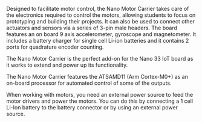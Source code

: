<FeatureDescription>

Designed to facilitate motor control, the Nano Motor Carrier takes care of the electronics required to control the motors, allowing students to focus on prototyping and building their projects. It can also be used to connect other actuators and sensors via a series of 3-pin male headers. The board features an on board 9 axis accelerometer, gyroscope and magnetometer. It includes a battery charger for single cell Li-ion batteries and it contains 2 ports for quadrature encoder counting. 

</FeatureDescription>


<FeatureList>
<Feature title="Nano motor carrier" image="nano-form-factor">
The Nano Motor Carrier is the perfect add-on for the Nano 33 IoT board as it works to extend and power up its functionality. 
</Feature>

<Feature title="ATSAMD11 (Arm Cortex-M0+ @48 Mhz)" image="mcu">

The Nano Motor Carrier features the ATSAMD11 (Arm Cortex-M0+) as an on-board processor for automated control of some of the outputs.

  <FeatureLink title="Datasheet" url="http://ww1.microchip.com/downloads/en/devicedoc/atmel-42363-sam-d11_datasheet.pdf" download blank/>
</Feature>

<Feature title="Power source" image="power">
When working with motors, you need an external power source to feed the motor drivers and power the motors. You can do this by connecting a 1 cell Li-Ion battery to the battery connector or by using an external power source. 
</Feature>

</FeatureList>
